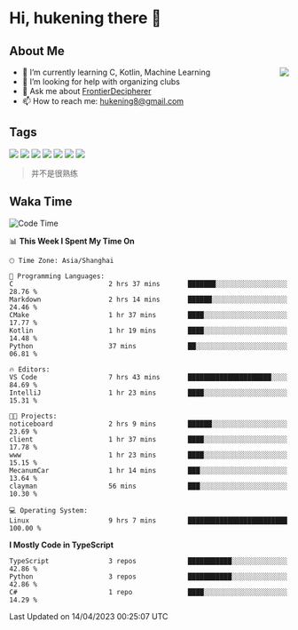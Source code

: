 # Hi, hukening there 👋

## About Me

<a href="#">
  <img align="right" src="https://github-readme-stats-git-masterrstaa-rickstaa.vercel.app/api?username=Tokyo469&count_private=true&show_icons=true&bg_color=15,f2f7fd,E0EAFC" />
</a>

- 🌱 I’m currently learning C, Kotlin, Machine Learning
- 🤔 I’m looking for help with organizing clubs
- 💬 Ask me about [FrontierDecipherer](https://github.com/FrontierDecipherer)
- 📫 How to reach me: hukening8@gmail.com

## Tags

![](https://img.shields.io/badge/-Python-3e74a2?style=flat-square&logo=Python&logoColor=fff)
![](https://img.shields.io/badge/-C++-00579c?style=flat-square&logo=cplusplus&logoColor=fff)
![](https://img.shields.io/badge/-Node.js-339933?style=flat-square&logo=Node.js&logoColor=fff)
![](https://img.shields.io/badge/-React-2d98ce?style=flat-square&logo=React&logoColor=fff)
![](https://img.shields.io/badge/-Linux-000000?style=flat-square&logo=Linux&logoColor=fff)
![](https://img.shields.io/badge/-MySQL-4479A1?style=flat-square&logo=MySQL&logoColor=fff)
![](https://img.shields.io/badge/-MongoDB-47A248?style=flat-square&logo=MongoDB&logoColor=fff)

> 并不是很熟练

## Waka Time

<!--START_SECTION:waka-->
![Code Time](http://img.shields.io/badge/Code%20Time-241%20hrs%2021%20mins-blue)

📊 **This Week I Spent My Time On** 

```text
🕑︎ Time Zone: Asia/Shanghai

💬 Programming Languages: 
C                        2 hrs 37 mins       ███████░░░░░░░░░░░░░░░░░░   28.76 % 
Markdown                 2 hrs 14 mins       ██████░░░░░░░░░░░░░░░░░░░   24.46 % 
CMake                    1 hr 37 mins        ████░░░░░░░░░░░░░░░░░░░░░   17.77 % 
Kotlin                   1 hr 19 mins        ████░░░░░░░░░░░░░░░░░░░░░   14.48 % 
Python                   37 mins             ██░░░░░░░░░░░░░░░░░░░░░░░   06.81 % 

🔥 Editors: 
VS Code                  7 hrs 43 mins       █████████████████████░░░░   84.69 % 
IntelliJ                 1 hr 23 mins        ████░░░░░░░░░░░░░░░░░░░░░   15.31 % 

🐱‍💻 Projects: 
noticeboard              2 hrs 9 mins        ██████░░░░░░░░░░░░░░░░░░░   23.69 % 
client                   1 hr 37 mins        ████░░░░░░░░░░░░░░░░░░░░░   17.78 % 
www                      1 hr 23 mins        ████░░░░░░░░░░░░░░░░░░░░░   15.15 % 
MecanumCar               1 hr 14 mins        ███░░░░░░░░░░░░░░░░░░░░░░   13.64 % 
clayman                  56 mins             ███░░░░░░░░░░░░░░░░░░░░░░   10.30 % 

💻 Operating System: 
Linux                    9 hrs 7 mins        █████████████████████████   100.00 % 
```

**I Mostly Code in TypeScript** 

```text
TypeScript               3 repos             ███████████░░░░░░░░░░░░░░   42.86 % 
Python                   3 repos             ███████████░░░░░░░░░░░░░░   42.86 % 
C#                       1 repo              ████░░░░░░░░░░░░░░░░░░░░░   14.29 % 
```




 Last Updated on 14/04/2023 00:25:07 UTC
<!--END_SECTION:waka-->
